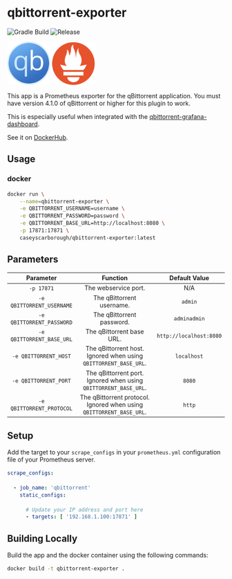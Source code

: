 # qbittorrent-exporter

![Gradle Build](https://github.com/caseyscarborough/qbittorrent-exporter/actions/workflows/build.yaml/badge.svg) ![Release](https://github.com/caseyscarborough/qbittorrent-exporter/actions/workflows/release.yaml/badge.svg)

<img src="https://github.com/caseyscarborough/qbittorrent-grafana-dashboard/blob/master/images/logo.png" width=100> <img src="https://github.com/caseyscarborough/qbittorrent-grafana-dashboard/blob/master/images/prometheus.png" width=100>

This app is a Prometheus exporter for the qBittorrent application. You must have version 4.1.0 of qBittorrent or higher
for this plugin to work.

This is especially useful when integrated with
the [qbittorrent-grafana-dashboard](https://github.com/caseyscarborough/qbittorrent-grafana-dashboard).

See it on [DockerHub](https://hub.docker.com/r/caseyscarborough/qbittorrent-exporter).

## Usage

### docker

```bash
docker run \
    --name=qbittorrent-exporter \
    -e QBITTORRENT_USERNAME=username \
    -e QBITTORRENT_PASSWORD=password \
    -e QBITTORRENT_BASE_URL=http://localhost:8080 \
    -p 17871:17871 \
    caseyscarborough/qbittorrent-exporter:latest
```

## Parameters

|         Parameter         |                               Function                               |      Default Value      |
|:-------------------------:|:--------------------------------------------------------------------:|:-----------------------:|
|        `-p 17871`         |                         The webservice port.                         |           N/A           |
| `-e QBITTORRENT_USERNAME` |                      The qBittorrent username.                       |         `admin`         |
| `-e QBITTORRENT_PASSWORD` |                      The qBittorrent password.                       |      `adminadmin`       |
| `-e QBITTORRENT_BASE_URL` |                      The qBittorrent base URL.                       | `http://localhost:8080` |
|   `-e QBITTORRENT_HOST`   |   The qBittorrent host. Ignored when using `QBITTORRENT_BASE_URL`.   |       `localhost`       |
|   `-e QBITTORRENT_PORT`   |   The qBittorrent port. Ignored when using `QBITTORRENT_BASE_URL`.   |         `8080`          |
| `-e QBITTORRENT_PROTOCOL` | The qBittorrent protocol. Ignored when using `QBITTORRENT_BASE_URL`. |         `http`          |

## Setup

Add the target to your `scrape_configs` in your `prometheus.yml` configuration file of your Prometheus server.

```yml
scrape_configs:

  - job_name: 'qbittorrent'
    static_configs:

      # Update your IP address and port here
      - targets: [ '192.168.1.100:17871' ]
```

## Building Locally

Build the app and the docker container using the following commands:

```bash
docker build -t qbittorrent-exporter .
```
